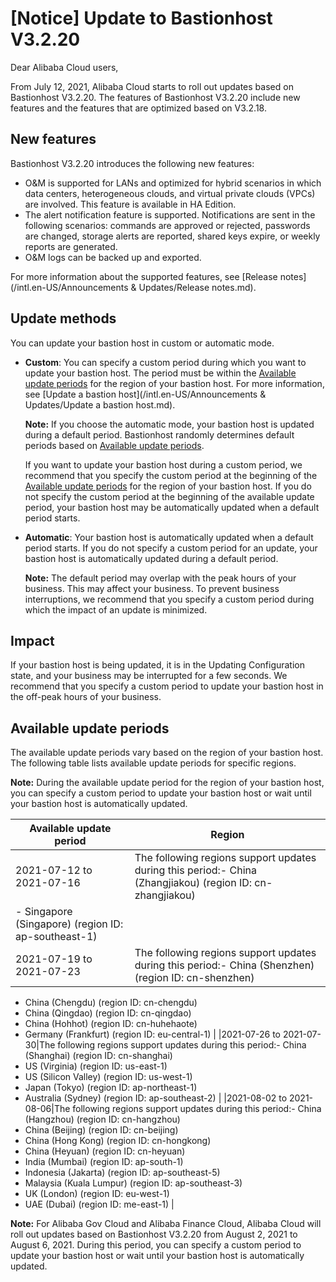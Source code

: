 # \[Notice\] Update to Bastionhost V3.2.20

Dear Alibaba Cloud users,

From July 12, 2021, Alibaba Cloud starts to roll out updates based on Bastionhost V3.2.20. The features of Bastionhost V3.2.20 include new features and the features that are optimized based on V3.2.18.

## New features

Bastionhost V3.2.20 introduces the following new features:

-   O&M is supported for LANs and optimized for hybrid scenarios in which data centers, heterogeneous clouds, and virtual private clouds \(VPCs\) are involved. This feature is available in HA Edition.
-   The alert notification feature is supported. Notifications are sent in the following scenarios: commands are approved or rejected, passwords are changed, storage alerts are reported, shared keys expire, or weekly reports are generated.
-   O&M logs can be backed up and exported.

For more information about the supported features, see [Release notes](/intl.en-US/Announcements & Updates/Release notes.md).

## Update methods

You can update your bastion host in custom or automatic mode.

-   **Custom**: You can specify a custom period during which you want to update your bastion host. The period must be within the [Available update periods](#section_e9o_dmy_efj) for the region of your bastion host. For more information, see [Update a bastion host](/intl.en-US/Announcements & Updates/Update a bastion host.md).

    **Note:** If you choose the automatic mode, your bastion host is updated during a default period. Bastionhost randomly determines default periods based on [Available update periods](#section_e9o_dmy_efj).

    If you want to update your bastion host during a custom period, we recommend that you specify the custom period at the beginning of the [Available update periods](#section_e9o_dmy_efj) for the region of your bastion host. If you do not specify the custom period at the beginning of the available update period, your bastion host may be automatically updated when a default period starts.

-   **Automatic**: Your bastion host is automatically updated when a default period starts. If you do not specify a custom period for an update, your bastion host is automatically updated during a default period.

    **Note:** The default period may overlap with the peak hours of your business. This may affect your business. To prevent business interruptions, we recommend that you specify a custom period during which the impact of an update is minimized.


## Impact

If your bastion host is being updated, it is in the Updating Configuration state, and your business may be interrupted for a few seconds. We recommend that you specify a custom period to update your bastion host in the off-peak hours of your business.

## Available update periods

The available update periods vary based on the region of your bastion host. The following table lists available update periods for specific regions.

**Note:** During the available update period for the region of your bastion host, you can specify a custom period to update your bastion host or wait until your bastion host is automatically updated.

|Available update period|Region|
|-----------------------|------|
|2021-07-12 to 2021-07-16|The following regions support updates during this period:-   China \(Zhangjiakou\) \(region ID: cn-zhangjiakou\)
-   Singapore \(Singapore\) \(region ID: ap-southeast-1\) |
|2021-07-19 to 2021-07-23|The following regions support updates during this period:-   China \(Shenzhen\) \(region ID: cn-shenzhen\)
-   China \(Chengdu\) \(region ID: cn-chengdu\)
-   China \(Qingdao\) \(region ID: cn-qingdao\)
-   China \(Hohhot\) \(region ID: cn-huhehaote\)
-   Germany \(Frankfurt\) \(region ID: eu-central-1\) |
|2021-07-26 to 2021-07-30|The following regions support updates during this period:-   China \(Shanghai\) \(region ID: cn-shanghai\)
-   US \(Virginia\) \(region ID: us-east-1\)
-   US \(Silicon Valley\) \(region ID: us-west-1\)
-   Japan \(Tokyo\) \(region ID: ap-northeast-1\)
-   Australia \(Sydney\) \(region ID: ap-southeast-2\) |
|2021-08-02 to 2021-08-06|The following regions support updates during this period:-   China \(Hangzhou\) \(region ID: cn-hangzhou\)
-   China \(Beijing\) \(region ID: cn-beijing\)
-   China \(Hong Kong\) \(region ID: cn-hongkong\)
-   China \(Heyuan\) \(region ID: cn-heyuan\)
-   India \(Mumbai\) \(region ID: ap-south-1\)
-   Indonesia \(Jakarta\) \(region ID: ap-southeast-5\)
-   Malaysia \(Kuala Lumpur\) \(region ID: ap-southeast-3\)
-   UK \(London\) \(region ID: eu-west-1\)
-   UAE \(Dubai\) \(region ID: me-east-1\) |

**Note:** For Alibaba Gov Cloud and Alibaba Finance Cloud, Alibaba Cloud will roll out updates based on Bastionhost V3.2.20 from August 2, 2021 to August 6, 2021. During this period, you can specify a custom period to update your bastion host or wait until your bastion host is automatically updated.

